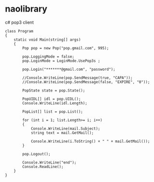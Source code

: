 naolibrary
==========

c# pop3 client


    class Program
    {
        static void Main(string[] args)
        {
            Pop pop = new Pop("pop.gmail.com", 995);
            
            pop.LoggingMode = false;
            pop.LoginMode = LoginMode.UsePop3s ;

            pop.Login("*******@gmail.com", "password");

            //Console.WriteLine(pop.SendMessage(true, "CAPA"));
            //Console.WriteLine(pop.SendMessage(false, "EXPIRE", "0"));
            
            PopState state = pop.State();
            
            PopUIDL[] idl = pop.UIDL();
            Console.WriteLine(idl.Length);

            PopList[] list = pop.List();

            for (int i = 1; list.Length>= i; i++)
            {
                Console.WriteLine(mail.Subject);
                string text = mail.GetMail();

                Console.WriteLine(i.ToString() + " " + mail.GetMail());
            }
            
            pop.Logout();

            Console.WriteLine("end");
            Console.ReadLine();
        }
    }

